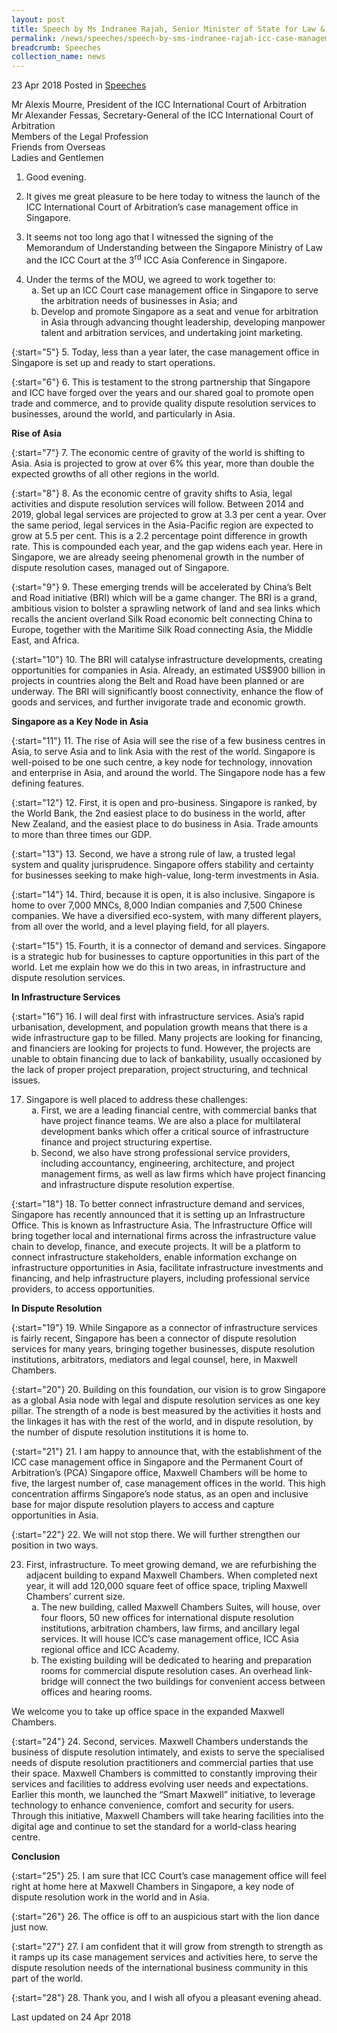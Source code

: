 ```yaml
---
layout: post
title: Speech by Ms Indranee Rajah, Senior Minister of State for Law & Finance, at the Launch Ceremony of the ICC’s Case Management Office in Singapore
permalink: /news/speeches/speech-by-sms-indranee-rajah-icc-case-management-office-launch-ceremony
breadcrumb: Speeches
collection_name: news
---
```



23 Apr 2018 Posted in [Speeches](/news/speeches)

Mr Alexis Mourre, President of the ICC International Court of Arbitration  
Mr Alexander Fessas, Secretary-General of the ICC International Court of Arbitration  
Members of the Legal Profession  
Friends from Overseas  
Ladies and Gentlemen  


1. Good evening.

 

2. It gives me great pleasure to be here today to witness the launch of the ICC International Court of Arbitration’s case management office in Singapore.

 

3. It seems not too long ago that I witnessed the signing of the Memorandum of Understanding between the Singapore Ministry of Law and the ICC Court at the 3<sup>rd</sup> ICC Asia Conference in Singapore.

<ol start="4">
<li>Under the terms of the MOU, we agreed to work together to:

<ol style="list-style-type: lower-alpha">
<li>Set up an ICC Court case management office in Singapore to serve the arbitration needs of businesses                     in Asia; and</li>
<li>  Develop and promote Singapore as a seat and venue for arbitration in Asia through advancing thought                       leadership, developing manpower talent and arbitration services, and undertaking joint marketing.

 </li>
</ol>

</li>
</ol>

{:start="5"}
5.    Today, less than a year later, the case management office in Singapore is set up and ready to start operations.

 
{:start="6"}
6.    This is testament to the strong partnership that Singapore and ICC have forged over the years and our shared goal to promote open trade and commerce, and to provide quality dispute resolution services to businesses, around the world, and particularly in Asia.


**Rise of Asia**

{:start="7"}
7.    The economic centre of gravity of the world is shifting to Asia. Asia is projected to grow at over 6% this year, more than double the expected growths of all other regions in the world.

 
{:start="8"}
8.    As the economic centre of gravity shifts to Asia, legal activities and dispute resolution services will follow. Between 2014 and 2019, global legal services are projected to grow at 3.3 per cent a year. Over the same period, legal services in the Asia-Pacific region are expected to grow at 5.5 per cent. This is a 2.2 percentage point difference in growth rate. This is compounded each year, and the gap widens each year. Here in Singapore, we are already seeing phenomenal growth in the number of dispute resolution cases, managed out of Singapore.

 
{:start="9"}
9.    These emerging trends will be accelerated by China’s Belt and Road initiative (BRI) which will be a game changer. The BRI is a grand, ambitious vision to bolster a sprawling network of land and sea links which recalls the ancient overland Silk Road economic belt connecting China to Europe, together with the Maritime Silk Road connecting Asia, the Middle East, and Africa.

 
{:start="10"}
10. The BRI will catalyse infrastructure developments, creating opportunities for companies in Asia. Already, an estimated US$900 billion in projects in countries along the Belt and Road have been planned or are underway. The BRI will significantly boost connectivity, enhance the flow of goods and services, and further invigorate trade and economic growth.

**Singapore as a Key Node in Asia**

{:start="11"}
11. The rise of Asia will see the rise of a few business centres in Asia, to serve Asia and to link Asia with the rest of the world. Singapore is well-poised to be one such centre, a key node for technology, innovation and enterprise in Asia, and around the world. The Singapore node has a few defining features. 

 
{:start="12"}
12. First, it is open and pro-business. Singapore is ranked, by the World Bank, the 2nd easiest place to do business in the world, after New Zealand, and the easiest place to do business in Asia. Trade amounts to more than three times our GDP.

 
{:start="13"}
13. Second, we have a strong rule of law, a trusted legal system and quality jurisprudence. Singapore offers stability and certainty for businesses seeking to make high-value, long-term investments in Asia.

 
{:start="14"}
14. Third, because it is open, it is also inclusive. Singapore is home to over 7,000 MNCs, 8,000 Indian companies and 7,500 Chinese companies. We have a diversified eco-system, with many different players, from all over the world, and a level playing field, for all players.   

 
{:start="15"}
15. Fourth, it is a connector of demand and services. Singapore is a strategic hub for businesses to capture opportunities in this part of the world. Let me explain how we do this in two areas, in infrastructure and dispute resolution services. 

**In Infrastructure Services**

{:start="16"}
16. I will deal first with infrastructure services. Asia’s rapid urbanisation, development, and population growth means that there is a wide infrastructure gap to be filled. Many projects are looking for financing, and financiers are looking for projects to fund. However, the projects are unable to obtain financing due to lack of bankability, usually occasioned by the lack of proper project preparation, project structuring, and technical issues.

<ol start="17">
<li>Singapore is well placed to address these challenges:  

<ol style="list-style-type: lower-alpha">
<li> First, we are a leading financial centre, with commercial banks that have project finance teams. We are                     also a place for multilateral development banks which offer a critical source of infrastructure finance and                     project structuring expertise.</li>
<li> Second, we also have strong professional service providers, including accountancy, engineering,                               architecture, and project management firms, as well as law firms which have project financing and                             infrastructure dispute resolution expertise.</li>
</ol>

</li>
</ol>

{:start="18"}
18. To better connect infrastructure demand and services, Singapore has recently announced that it is setting up an Infrastructure Office. This is known as Infrastructure Asia. The Infrastructure Office will bring together local and international firms across the infrastructure value chain to develop, finance, and execute projects. It will be a platform to connect infrastructure stakeholders, enable information exchange on infrastructure opportunities in Asia, facilitate infrastructure investments and financing, and help infrastructure players, including professional service providers, to access opportunities.


**In Dispute Resolution**

{:start="19"}
19. While Singapore as a connector of infrastructure services is fairly recent, Singapore has been a connector of dispute resolution services for many years, bringing together businesses, dispute resolution institutions, arbitrators, mediators and legal counsel, here, in Maxwell Chambers.

 
{:start="20"}
20. Building on this foundation, our vision is to grow Singapore as a global Asia node with legal and dispute resolution services as one key pillar. The strength of a node is best measured by the activities it hosts and the linkages it has with the rest of the world, and in dispute resolution, by the number of dispute resolution institutions it is home to.

 
{:start="21"}
21. I am happy to announce that, with the establishment of the ICC case management office in Singapore and the Permanent Court of Arbitration’s (PCA) Singapore office, Maxwell Chambers will be home to five, the largest number of, case management offices in the world. This high concentration affirms Singapore’s node status, as an open and inclusive base for major dispute resolution players to access and capture opportunities in Asia.

 
{:start="22"}
22. We will not stop there. We will further strengthen our position in two ways.


<ol start="23">
<li> First, infrastructure. To meet growing demand, we are refurbishing the adjacent building to expand Maxwell Chambers. When completed next year, it will add 120,000 square feet of office space, tripling Maxwell Chambers’ current size.


<ol style="list-style-type: lower-alpha">
<li>  The new building, called Maxwell Chambers Suites, will house, over four floors, 50 new offices for                     international dispute resolution institutions, arbitration chambers, law firms, and ancillary legal services.                     It will house ICC’s case management office, ICC Asia regional office and ICC Academy. </li>
<li> The existing building will be dedicated to hearing and preparation rooms for commercial dispute                                  resolution cases. An overhead link-bridge will connect the two buildings for convenient access between                      offices and hearing rooms.</li>
</ol>

</li>
</ol>

We welcome you to take up office space in the expanded Maxwell Chambers.

{:start="24"}
24. Second, services. Maxwell Chambers understands the business of dispute resolution intimately, and exists to serve the specialised needs of dispute resolution practitioners and commercial parties that use their space. Maxwell Chambers is committed to constantly improving their services and facilities to address evolving user needs and expectations. Earlier this month, we launched the “Smart Maxwell” initiative, to leverage technology to enhance convenience, comfort and security for users. Through this initiative, Maxwell Chambers will take hearing facilities into the digital age and continue to set the standard for a world-class hearing centre.



**Conclusion**

{:start="25"}
25. I am sure that ICC Court’s case management office will feel right at home here at Maxwell Chambers in Singapore, a key node of dispute resolution work in the world and in Asia.

 
{:start="26"}
26. The office is off to an auspicious start with the lion dance just now.

 
{:start="27"}
27. I am confident that it will grow from strength to strength as it ramps up its case management services and activities here, to serve the dispute resolution needs of the international business community in this part of the world.

 
{:start="28"}
28. Thank you, and I wish all ofyou a pleasant evening ahead. 

<p class="right-side-updated">Last updated on 24 Apr 2018</p>

